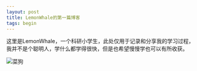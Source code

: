 ```yaml
---
layout: post
title: LemonWhale的第一篇博客
tags: begin
---
```


这里是LemonWhale，一个科研小学生，此处仅用于记录和分享我的学习过程，我并不是个聪明人，学什么都学得很快，但是也希望慢慢学也可以有所收获。

![菜狗]({{site.url}}/img/in-post/first/菜狗.jpg)